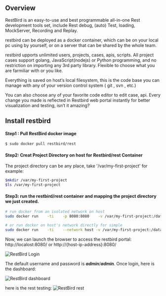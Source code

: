 ## Overview
RestBird is an easy-to-use and best programmable all-in-one Rest development tools set, include Rest debug, (auto) Test, loading, MockServer, Recording and Replay.

restbird can be deployed as a docker container, which can be on your local pc using by yourself, or on a server that  can be shared by the whole team.

restbird upports unlimited users, projects, cases, apis, scripts. All project cases support golang, JavaScript(nodejs) or Python programming, and no restriction on importing any 3rd party library. Flexible to choose what you are farmiliar with or you like.

Everything is saved on host’s local filesystem, this is the code base you can manage with any of your version control system ( git , svn , etc.)

You can also choose any of your favorite code editor to edit case, api. Every change you made is reflected in Restbird web portal instantly for better visualization and testing, isn’t it amazing?

## Install restbird

#### Step1 : Pull RestBird docker image

```bash
$ sudo docker pull restbird/rest
```

#### Step2: Creat Project Directory on host for Restbird/rest Container

The project directory can be any place,  take '/var/my-first-project' for example:
```bash
$mkdir /var/my-first-project
$ls /var/my-first-project
```

#### Step3:  run the restbird/rest container and mapping the project directory we just created.
```bash
# run docker from an isolated network on host
sudo docker run    -ti    -p 8080:8080    -v /var/my-first-project:/data/restbird    restbird/rest

# or run docker on host's network directly for simple
sudo docker run    -ti    --network host -v /var/my-first-project:/data/restbird    restbird/rest
```

Now, we can launch the browser to access the restbird portal: http://localost:8080/ or http://{host-ip-address}:8080/  

![RestBird Login](https://restbird.org/static/restbird-login-9bd8e545ae189a0efb1469f080cad97d-9794d.png)

The default username and password is ***admin***/***admin***. Once login, here is the dashboard:

![RestBird dashboard](https://restbird.org/static/restbird-dashboard-1ba9d4684496e0107fde9abc639452f8-ee8d1.png)

here is the rest testing:
![RestBird rest](https://restbird.org/static/dash-rest.c1580d3a.gif)



